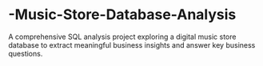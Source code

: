 # -Music-Store-Database-Analysis
A comprehensive SQL analysis project exploring a digital music store database to extract meaningful business insights and answer key business questions.
